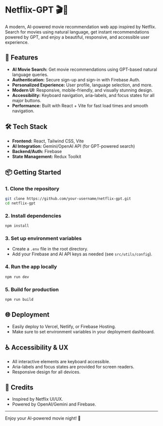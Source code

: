 # Netflix-GPT 🎬🤖

A modern, AI-powered movie recommendation web app inspired by Netflix. Search for movies using natural language, get instant recommendations powered by GPT, and enjoy a beautiful, responsive, and accessible user experience.

## 🚀 Features
- **AI Movie Search:** Get movie recommendations using GPT-based natural language queries.
- **Authentication:** Secure sign-up and sign-in with Firebase Auth.
- **Personalized Experience:** User profile, language selection, and more.
- **Modern UI:** Responsive, mobile-friendly, and visually stunning design.
- **Accessibility:** Keyboard navigation, aria-labels, and focus states for all major buttons.
- **Performance:** Built with React + Vite for fast load times and smooth navigation.

## 🛠️ Tech Stack
- **Frontend:** React, Tailwind CSS, Vite
- **AI Integration:** Gemini/OpenAI API (for GPT-powered search)
- **Backend/Auth:** Firebase
- **State Management:** Redux Toolkit

## 📦 Getting Started

### 1. Clone the repository
```bash
git clone https://github.com/your-username/netflix-gpt.git
cd netflix-gpt
```

### 2. Install dependencies
```bash
npm install
```

### 3. Set up environment variables
- Create a `.env` file in the root directory.
- Add your Firebase and AI API keys as needed (see `src/utils/config`).

### 4. Run the app locally
```bash
npm run dev
```

### 5. Build for production
```bash
npm run build
```

## 🌐 Deployment
- Easily deploy to Vercel, Netlify, or Firebase Hosting.
- Make sure to set environment variables in your deployment dashboard.

## ♿ Accessibility & UX
- All interactive elements are keyboard accessible.
- Aria-labels and focus states are provided for screen readers.
- Responsive design for all devices.

## 🙏 Credits
- Inspired by Netflix UI/UX.
- Powered by OpenAI/Gemini and Firebase.

---

Enjoy your AI-powered movie night! 🍿
